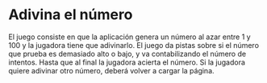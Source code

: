 # Adivina el número

El juego consiste en que la aplicación genera un número al azar entre 1 y 100 y la jugadora tiene que
adivinarlo. El juego da pistas sobre si el número que prueba es demasiado alto o bajo, y va contabilizando el
número de intentos. Hasta que al final la jugadora acierta el número. Si la jugadora quiere adivinar otro
número, deberá volver a cargar la página.
